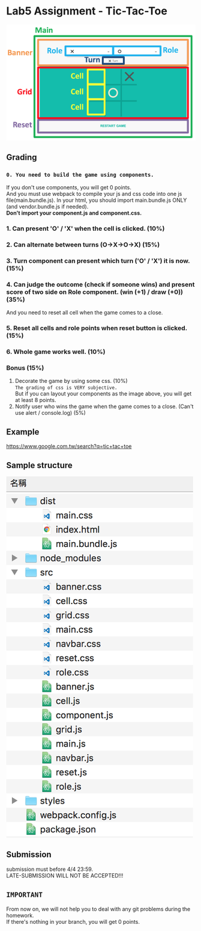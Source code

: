 # Lab5 Assignment - Tic-Tac-Toe


![Component](img/component.png)

## Grading
### `0. You need to build the game using components.`
If you don't use components, you will get 0 points. <br/>
And you must use webpack to compile your js and css code into one js file(main.bundle.js). In your html, you should import main.bundle.js ONLY (and vendor.bundle.js if needed). <br/>
<b>Don't import your component.js and component.css.</b>

### 1. Can present 'O' / 'X' when the cell is clicked. (10%)

### 2. Can alternate between turns (O->X->O->X) (15%)

### 3. Turn component can present which turn ('O' / 'X') it is now. (15%)

### 4. Can judge the outcome (check if someone wins) and present score of two side on Role component. (win (+1) / draw (+0)) (35%)
And you need to reset all cell when the game comes to a close.

### 5. Reset all cells and role points when reset button is clicked. (15%)

### 6. Whole game works well. (10%)

### Bonus (15%)
1. Decorate the game by using some css. (10%) <br/>
`The grading of css is VERY subjective.` </br>
But if you can layout your components as the image above, you will get at least 8 points.
2. Notify user who wins the game when the game comes to a close. (Can't use alert / console.log) (5%)

## Example
https://www.google.com.tw/search?q=tic+tac+toe

## Sample structure
![Structure](img/structure.png)

## Submission
submission must before 4/4 23:59.<br/>
LATE-SUBMISSION WILL NOT BE ACCEPTED!!!

## `IMPORTANT`<br />
From now on, we will not help you to deal with any git problems during the homework.<br />
If there's nothing in your branch, you will get 0 points.
